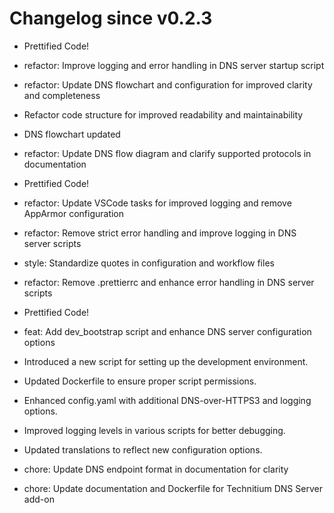 # Changelog since v0.2.3
- Prettified Code! 
- refactor: Improve logging and error handling in DNS server startup script 
- refactor: Update DNS flowchart and configuration for improved clarity and completeness 
- Refactor code structure for improved readability and maintainability 
- DNS flowchart updated 
- refactor: Update DNS flow diagram and clarify supported protocols in documentation 
- Prettified Code! 
- refactor: Update VSCode tasks for improved logging and remove AppArmor configuration 
- refactor: Remove strict error handling and improve logging in DNS server scripts 
- style: Standardize quotes in configuration and workflow files 
- refactor: Remove .prettierrc and enhance error handling in DNS server scripts 
- Prettified Code! 
- feat: Add dev_bootstrap script and enhance DNS server configuration options

- Introduced a new script for setting up the development environment.
- Updated Dockerfile to ensure proper script permissions.
- Enhanced config.yaml with additional DNS-over-HTTPS3 and logging options.
- Improved logging levels in various scripts for better debugging.
- Updated translations to reflect new configuration options. 
- chore: Update DNS endpoint format in documentation for clarity 
- chore: Update documentation and Dockerfile for Technitium DNS Server add-on 
